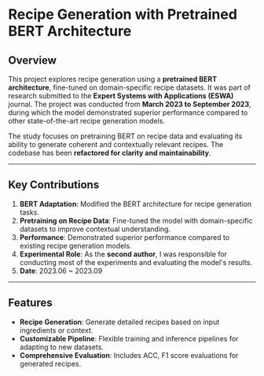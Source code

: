 # Recipe Generation with Pretrained BERT Architecture

## Overview
This project explores recipe generation using a **pretrained BERT architecture**, fine-tuned on domain-specific recipe datasets. It was part of research submitted to the **Expert Systems with Applications (ESWA)** journal. The project was conducted from **March 2023 to September 2023**, during which the model demonstrated superior performance compared to other state-of-the-art recipe generation models.

The study focuses on pretraining BERT on recipe data and evaluating its ability to generate coherent and contextually relevant recipes. The codebase has been **refactored for clarity and maintainability**.

---

## Key Contributions
1. **BERT Adaptation**: Modified the BERT architecture for recipe generation tasks.
2. **Pretraining on Recipe Data**: Fine-tuned the model with domain-specific datasets to improve contextual understanding.
3. **Performance**: Demonstrated superior performance compared to existing recipe generation models.
4. **Experimental Role**: As the **second author**, I was responsible for conducting most of the experiments and evaluating the model's results.
5. **Date**: 2023.06 ~ 2023.09

---

## Features
- **Recipe Generation**: Generate detailed recipes based on input ingredients or context.
- **Customizable Pipeline**: Flexible training and inference pipelines for adapting to new datasets.
- **Comprehensive Evaluation**: Includes ACC, F1 score evaluations for generated recipes.
